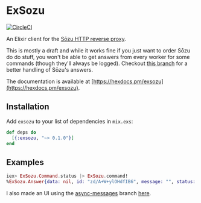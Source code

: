 # ExSozu

[![CircleCI](https://circleci.com/gh/evuez/exsozu.svg?style=svg)](https://circleci.com/gh/evuez/exsozu)

An Elixir client for the [Sōzu HTTP reverse proxy](https://github.com/sozu-proxy/sozu).

This is mostly a draft and while it works fine if you just want to order Sōzu do do stuff, you won't be able to get answers from every worker for some commands (though they'll always be logged).
Checkout [this branch](https://github.com/evuez/exsozu/tree/async-messages) for a better handling of Sōzu's answers.

The documentation is available at [https://hexdocs.pm/exsozu](https://hexdocs.pm/exsozu).

## Installation

Add `exsozu` to your list of dependencies in `mix.exs`:

```elixir
def deps do
  [{:exsozu, "~> 0.1.0"}]
end
```

## Examples

```elixir
iex> ExSozu.Command.status |> ExSozu.command!
%ExSozu.Answer{data: nil, id: "zd/A+W+ylOHdfIB6", message: "", status: "OK"}
```

I also made an UI using the [async-messages](https://github.com/evuez/exsozu/tree/async-messages) branch [here](https://github.com/evuez/sozui).

